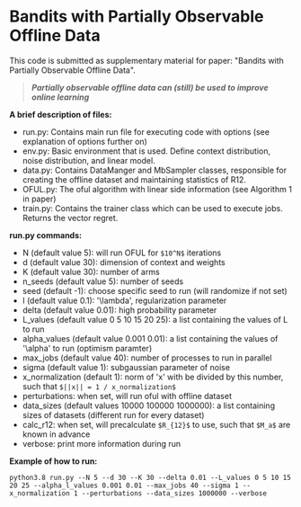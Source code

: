 # Bandits with Partially Observable Offline Data

This code is submitted as supplementary material for paper:
"Bandits with Partially Observable Offline Data". 

> _**Partially observable offline data can (still) be used to improve online learning**_

**A brief description of files:**

* run.py: Contains main run file for executing code with options (see explanation of options further on)
* env.py: Basic environment that is used. Define context distribution, noise distribution, and linear model.
* data.py: Contains DataManger and MbSampler classes, responsible for creating the offline dataset and maintaining statistics of R12.
* OFUL.py: The oful algorithm with linear side information (see Algorithm 1 in paper)
* train.py: Contains the trainer class which can be used to execute jobs. Returns the vector regret.

**run.py commands:**

* N (default value 5): will run OFUL for `$10^N$` iterations
* d (default value 30): dimension of context and weights
* K (default value 30): number of arms
* n_seeds (default value 5): number of seeds
* seed (default -1): choose specific seed to run (will randomize if not set)
* l (default value 0.1): '\lambda', regularization parameter
* delta (default value 0.01): high probability parameter
* L_values (default value 0 5 10 15 20 25): a list containing the values of L to run
* alpha_values (default value 0.001 0.01): a list containing the values of '\alpha' to run (optimism paramter)
* max_jobs (default value 40): number of processes to run in parallel
* sigma (default value 1): subgaussian parameter of noise
* x_normalization (default 1): norm of 'x' with be divided by this number, such that `$||x|| = 1 / x_normalization$`
* perturbations: when set, will run oful with offline dataset
* data_sizes (default values 10000 100000 1000000): a list containing sizes of datasets (different run for every dataset)
* calc_r12: when set, will precalculate `$R_{12}$` to use, such that `$M_a$` are known in advance
* verbose: print more information during run
  
**Example of how to run:**

```
python3.8 run.py --N 5 --d 30 --K 30 --delta 0.01 --L_values 0 5 10 15 20 25 --alpha_l_values 0.001 0.01 --max_jobs 40 --sigma 1 --x_normalization 1 --perturbations --data_sizes 1000000 --verbose
```